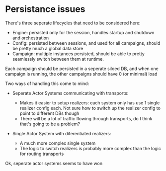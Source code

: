 # Persistance issues

There's three seperate lifecycles that need to be considered here:

- Engine: persisted only for the session, handles startup and shutdown and orchestration
- Config: persisted between sessions, and used for all campaigns, should be pretty much a global data store
- Campaign: multiple instances persisted, should be able to pretty seamlessly switch between them at runtime.

Each campaign should be persisted in a seperate siloed DB, and when one campaign is running, the other campaigns should have 0 (or minimal) load

Two ways of handling this come to mind:

- Seperate Actor Systems communicating with transports:

  - Makes it easier to setup realizers: each system only has use 1 single realizer config each. Not sure how to switch up the realizer config to point to different DBs though
  - There will be a lot of traffic flowing through transports, do I think that's going to be a problem?

- Single Actor System with diferentiated realizers:
  - A much more complex single system
  - The logic to switch realizers is probably more complex than the logic for routing transports

Ok, seperate actor systems seems to have won
